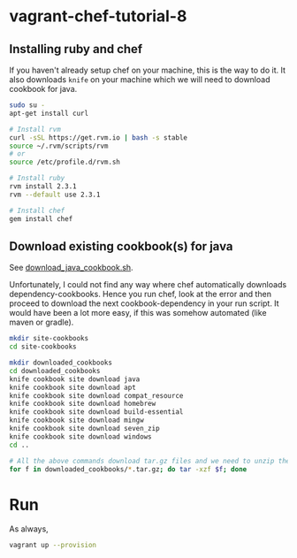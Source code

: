 # vagrant-chef-tutorial-8


## Installing ruby and chef

If you haven't already setup chef on your machine, this is the way to do it.
It also downloads `knife` on your machine which we will need to download cookbook for java.
```bash
sudo su -
apt-get install curl

# Install rvm
curl -sSL https://get.rvm.io | bash -s stable
source ~/.rvm/scripts/rvm
# or
source /etc/profile.d/rvm.sh

# Install ruby
rvm install 2.3.1
rvm --default use 2.3.1

# Install chef
gem install chef
```

## Download existing cookbook(s) for java 

See [download\_java\_cookbook.sh](./download_java_cookbook.sh).

Unfortunately, I could not find any way where chef automatically downloads dependency-cookbooks.
Hence you run chef, look at the error and then proceed to download the next cookbook-dependency in your run script.
It would have been a lot more easy, if this was somehow automated (like maven or gradle).

```bash
mkdir site-cookbooks
cd site-cookbooks

mkdir downloaded_cookbooks
cd downloaded_cookbooks
knife cookbook site download java
knife cookbook site download apt
knife cookbook site download compat_resource
knife cookbook site download homebrew
knife cookbook site download build-essential
knife cookbook site download mingw
knife cookbook site download seven_zip
knife cookbook site download windows
cd ..

# All the above commands download tar.gz files and we need to unzip them.
for f in downloaded_cookbooks/*.tar.gz; do tar -xzf $f; done
```

# Run

As always,
```bash
vagrant up --provision
```
